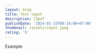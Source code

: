 ```yaml
---
layout: blog
title: Test cepot
description: C3poT
publishDate: '2024-01-15T00:14:00+07:00'
thumbnail: /assets/cepot.jpeg
rating: '5'
---
```

Example
